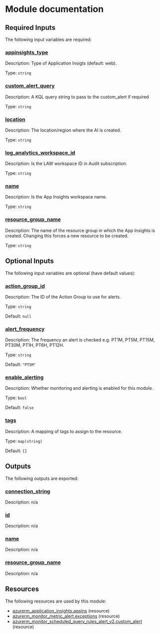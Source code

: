 # Module documentation

## Required Inputs

The following input variables are required:

### <a name="input_appinsights_type"></a> [appinsights\_type](#input\_appinsights\_type)

Description: Type of Application Insigts (default: web).

Type: `string`

### <a name="input_custom_alert_query"></a> [custom\_alert\_query](#input\_custom\_alert\_query)

Description: A KQL query string to pass to the custom\_alert if required

Type: `string`

### <a name="input_location"></a> [location](#input\_location)

Description: The location/region where the AI is created.

Type: `string`

### <a name="input_log_analytics_workspace_id"></a> [log\_analytics\_workspace\_id](#input\_log\_analytics\_workspace\_id)

Description: Is the LAW workspace ID in Audit subscription.

Type: `string`

### <a name="input_name"></a> [name](#input\_name)

Description: Is the App Insights workspace name.

Type: `string`

### <a name="input_resource_group_name"></a> [resource\_group\_name](#input\_resource\_group\_name)

Description: The name of the resource group in which the App Insights is created. Changing this forces a new resource to be created.

Type: `string`

## Optional Inputs

The following input variables are optional (have default values):

### <a name="input_action_group_id"></a> [action\_group\_id](#input\_action\_group\_id)

Description: The ID of the Action Group to use for alerts.

Type: `string`

Default: `null`

### <a name="input_alert_frequency"></a> [alert\_frequency](#input\_alert\_frequency)

Description: The frequency an alert is checked e.g. PT1M, PT5M, PT15M, PT30M, PT1H, PT6H, PT12H.

Type: `string`

Default: `"PT5M"`

### <a name="input_enable_alerting"></a> [enable\_alerting](#input\_enable\_alerting)

Description: Whether monitoring and alerting is enabled for this module.

Type: `bool`

Default: `false`

### <a name="input_tags"></a> [tags](#input\_tags)

Description: A mapping of tags to assign to the resource.

Type: `map(string)`

Default: `{}`

## Outputs

The following outputs are exported:

### <a name="output_connection_string"></a> [connection\_string](#output\_connection\_string)

Description: n/a

### <a name="output_id"></a> [id](#output\_id)

Description: n/a

### <a name="output_name"></a> [name](#output\_name)

Description: n/a

### <a name="output_resource_group_name"></a> [resource\_group\_name](#output\_resource\_group\_name)

Description: n/a
## Resources

The following resources are used by this module:

- [azurerm_application_insights.appins](https://registry.terraform.io/providers/hashicorp/azurerm/latest/docs/resources/application_insights) (resource)
- [azurerm_monitor_metric_alert.exceptions](https://registry.terraform.io/providers/hashicorp/azurerm/latest/docs/resources/monitor_metric_alert) (resource)
- [azurerm_monitor_scheduled_query_rules_alert_v2.custom_alert](https://registry.terraform.io/providers/hashicorp/azurerm/latest/docs/resources/monitor_scheduled_query_rules_alert_v2) (resource)
